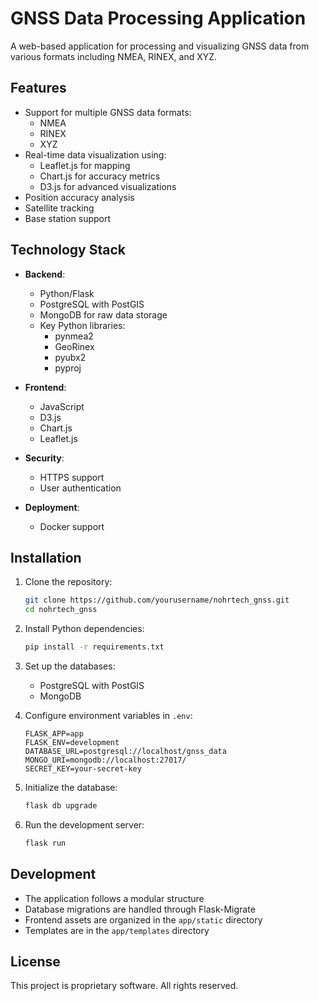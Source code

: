 # GNSS Data Processing Application

A web-based application for processing and visualizing GNSS data from various formats including NMEA, RINEX, and XYZ.

## Features

- Support for multiple GNSS data formats:
  - NMEA
  - RINEX
  - XYZ
- Real-time data visualization using:
  - Leaflet.js for mapping
  - Chart.js for accuracy metrics
  - D3.js for advanced visualizations
- Position accuracy analysis
- Satellite tracking
- Base station support

## Technology Stack

- **Backend**:
  - Python/Flask
  - PostgreSQL with PostGIS
  - MongoDB for raw data storage
  - Key Python libraries:
    - pynmea2
    - GeoRinex
    - pyubx2
    - pyproj

- **Frontend**:
  - JavaScript
  - D3.js
  - Chart.js
  - Leaflet.js

- **Security**:
  - HTTPS support
  - User authentication

- **Deployment**:
  - Docker support

## Installation

1. Clone the repository:
   ```bash
   git clone https://github.com/yourusername/nohrtech_gnss.git
   cd nohrtech_gnss
   ```

2. Install Python dependencies:
   ```bash
   pip install -r requirements.txt
   ```

3. Set up the databases:
   - PostgreSQL with PostGIS
   - MongoDB

4. Configure environment variables in `.env`:
   ```
   FLASK_APP=app
   FLASK_ENV=development
   DATABASE_URL=postgresql://localhost/gnss_data
   MONGO_URI=mongodb://localhost:27017/
   SECRET_KEY=your-secret-key
   ```

5. Initialize the database:
   ```bash
   flask db upgrade
   ```

6. Run the development server:
   ```bash
   flask run
   ```

## Development

- The application follows a modular structure
- Database migrations are handled through Flask-Migrate
- Frontend assets are organized in the `app/static` directory
- Templates are in the `app/templates` directory

## License

This project is proprietary software. All rights reserved.
